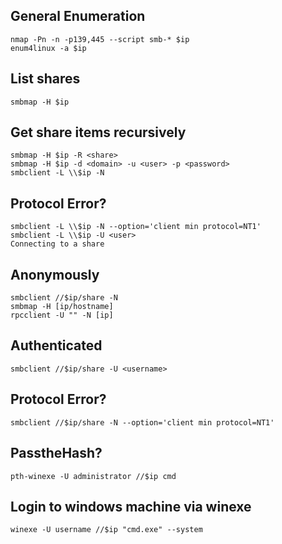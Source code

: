 ## General Enumeration
```
nmap -Pn -n -p139,445 --script smb-* $ip
enum4linux -a $ip
```
## List shares
```
smbmap -H $ip
```
## Get share items recursively
```
smbmap -H $ip -R <share>
smbmap -H $ip -d <domain> -u <user> -p <password>
smbclient -L \\$ip -N
```
## Protocol Error?
```
smbclient -L \\$ip -N --option='client min protocol=NT1'
smbclient -L \\$ip -U <user>
Connecting to a share
```
## Anonymously
```
smbclient //$ip/share -N
smbmap -H [ip/hostname]
rpcclient -U "" -N [ip]
```
## Authenticated
```
smbclient //$ip/share -U <username>
```
## Protocol Error?
```
smbclient //$ip/share -N --option='client min protocol=NT1'
```

## PasstheHash?

```
pth-winexe -U administrator //$ip cmd
```

## Login to windows machine via winexe

```
winexe -U username //$ip "cmd.exe" --system
```
